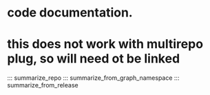 # code documentation.
# this does not work with multirepo plug, so will need ot be linked 
::: summarize_repo
::: summarize_from_graph_namespace
::: summarize_from_release